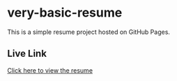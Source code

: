 # very-basic-resume

This is a simple resume project hosted on GitHub Pages.

## Live Link

[Click here to view the resume](https://sarkarjyotirmay.github.io/very-basic-resume/)
